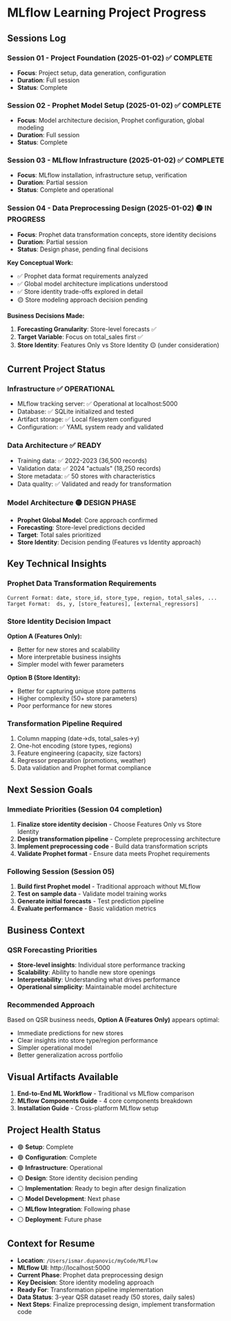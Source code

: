 # MLflow Learning Project Progress

## Sessions Log

### Session 01 - Project Foundation (2025-01-02) ✅ COMPLETE
- **Focus**: Project setup, data generation, configuration
- **Duration**: Full session
- **Status**: Complete

### Session 02 - Prophet Model Setup (2025-01-02) ✅ COMPLETE
- **Focus**: Model architecture decision, Prophet configuration, global modeling
- **Duration**: Full session
- **Status**: Complete

### Session 03 - MLflow Infrastructure (2025-01-02) ✅ COMPLETE
- **Focus**: MLflow installation, infrastructure setup, verification
- **Duration**: Partial session
- **Status**: Complete and operational

### Session 04 - Data Preprocessing Design (2025-01-02) 🟡 IN PROGRESS
- **Focus**: Prophet data transformation concepts, store identity decisions
- **Duration**: Partial session
- **Status**: Design phase, pending final decisions

**Key Conceptual Work:**
- ✅ Prophet data format requirements analyzed
- ✅ Global model architecture implications understood
- ✅ Store identity trade-offs explored in detail
- 🟡 Store modeling approach decision pending

**Business Decisions Made:**
1. **Forecasting Granularity**: Store-level forecasts ✅
2. **Target Variable**: Focus on total_sales first ✅  
3. **Store Identity**: Features Only vs Store Identity 🟡 (under consideration)

## Current Project Status

### Infrastructure ✅ OPERATIONAL
- MLflow tracking server: ✅ Operational at localhost:5000
- Database: ✅ SQLite initialized and tested
- Artifact storage: ✅ Local filesystem configured
- Configuration: ✅ YAML system ready and validated

### Data Architecture ✅ READY
- Training data: ✅ 2022-2023 (36,500 records)
- Validation data: ✅ 2024 "actuals" (18,250 records)
- Store metadata: ✅ 50 stores with characteristics
- Data quality: ✅ Validated and ready for transformation

### Model Architecture 🟡 DESIGN PHASE
- **Prophet Global Model**: Core approach confirmed
- **Forecasting**: Store-level predictions decided
- **Target**: Total sales prioritized
- **Store Identity**: Decision pending (Features vs Identity approach)

## Key Technical Insights

### Prophet Data Transformation Requirements
```
Current Format: date, store_id, store_type, region, total_sales, ...
Target Format:  ds, y, [store_features], [external_regressors]
```

### Store Identity Decision Impact
**Option A (Features Only):**
- Better for new stores and scalability
- More interpretable business insights
- Simpler model with fewer parameters

**Option B (Store Identity):**
- Better for capturing unique store patterns
- Higher complexity (50+ store parameters)
- Poor performance for new stores

### Transformation Pipeline Required
1. Column mapping (date→ds, total_sales→y)
2. One-hot encoding (store types, regions)
3. Feature engineering (capacity, size factors)
4. Regressor preparation (promotions, weather)
5. Data validation and Prophet format compliance

## Next Session Goals

### Immediate Priorities (Session 04 completion)
1. **Finalize store identity decision** - Choose Features Only vs Store Identity
2. **Design transformation pipeline** - Complete preprocessing architecture
3. **Implement preprocessing code** - Build data transformation scripts
4. **Validate Prophet format** - Ensure data meets Prophet requirements

### Following Session (Session 05)
1. **Build first Prophet model** - Traditional approach without MLflow
2. **Test on sample data** - Validate model training works
3. **Generate initial forecasts** - Test prediction pipeline
4. **Evaluate performance** - Basic validation metrics

## Business Context

### QSR Forecasting Priorities
- **Store-level insights**: Individual store performance tracking
- **Scalability**: Ability to handle new store openings
- **Interpretability**: Understanding what drives performance
- **Operational simplicity**: Maintainable model architecture

### Recommended Approach
Based on QSR business needs, **Option A (Features Only)** appears optimal:
- Immediate predictions for new stores
- Clear insights into store type/region performance  
- Simpler operational model
- Better generalization across portfolio

## Visual Artifacts Available
1. **End-to-End ML Workflow** - Traditional vs MLflow comparison
2. **MLflow Components Guide** - 4 core components breakdown
3. **Installation Guide** - Cross-platform MLflow setup

## Project Health Status
- 🟢 **Setup**: Complete
- 🟢 **Configuration**: Complete
- 🟢 **Infrastructure**: Operational
- 🟡 **Design**: Store identity decision pending
- ⚪ **Implementation**: Ready to begin after design finalization
- ⚪ **Model Development**: Next phase
- ⚪ **MLflow Integration**: Following phase
- ⚪ **Deployment**: Future phase

## Context for Resume
- **Location**: `/Users/ismar.dupanovic/myCode/MLFlow`
- **MLflow UI**: http://localhost:5000
- **Current Phase**: Prophet data preprocessing design
- **Key Decision**: Store identity modeling approach
- **Ready For**: Transformation pipeline implementation
- **Data Status**: 3-year QSR dataset ready (50 stores, daily sales)
- **Next Steps**: Finalize preprocessing design, implement transformation code
